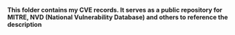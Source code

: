 **This folder contains my CVE records. It serves as a public repository for MITRE, NVD (National Vulnerability Database) and others to reference the description**
